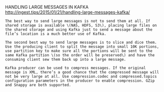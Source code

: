 HANDLING LARGE MESSAGES IN KAFKA http://ingest.tips/2015/01/21/handling-large-messages-kafka/

	The best way to send large messages is not to send them at all. If shared storage is available \(NAS, HDFS, S3\), placing large files on the shared storage and using Kafka just to send a message about the file’s location is a much better use of Kafka.

	The second best way to send large messages is to slice and dice them. Use the producing client to split the message into small 10K portions, use partition key to make sure all the portions will be sent to the same Kafka partition \(so the order will be preserved\) and have the consuming client sew them back up into a large message.

	Kafka producer can be used to compress messages. If the original message is XML, there’s a good chance that the compressed message will not be very large at all. Use compression.codec and compressed.topics configuration parameters in the producer to enable compression. GZip and Snappy are both supported.

